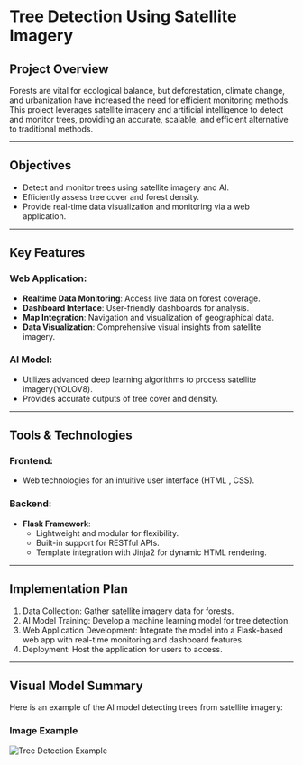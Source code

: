 # Tree Detection Using Satellite Imagery

## Project Overview
Forests are vital for ecological balance, but deforestation, climate change, and urbanization have increased the need for efficient monitoring methods. This project leverages satellite imagery and artificial intelligence to detect and monitor trees, providing an accurate, scalable, and efficient alternative to traditional methods.

---

## Objectives
- Detect and monitor trees using satellite imagery and AI.
- Efficiently assess tree cover and forest density.
- Provide real-time data visualization and monitoring via a web application.

---

## Key Features
### Web Application:
- **Realtime Data Monitoring**: Access live data on forest coverage.
- **Dashboard Interface**: User-friendly dashboards for analysis.
- **Map Integration**: Navigation and visualization of geographical data.
- **Data Visualization**: Comprehensive visual insights from satellite imagery.

### AI Model:
- Utilizes advanced deep learning algorithms to process satellite imagery(YOLOV8).
- Provides accurate outputs of tree cover and density.

---

## Tools & Technologies
### Frontend:
- Web technologies for an intuitive user interface (HTML , CSS).

### Backend:
- **Flask Framework**:  
  - Lightweight and modular for flexibility.
  - Built-in support for RESTful APIs.
  - Template integration with Jinja2 for dynamic HTML rendering.

---

## Implementation Plan
1. Data Collection: Gather satellite imagery data for forests.
2. AI Model Training: Develop a machine learning model for tree detection.
3. Web Application Development: Integrate the model into a Flask-based web app with real-time monitoring and dashboard features.
4. Deployment: Host the application for users to access.

---


## Visual Model Summary
Here is an example of the AI model detecting trees from satellite imagery:

### Image Example
![Tree Detection Example](images/tree_detection_example.png)









